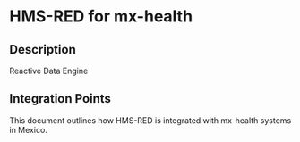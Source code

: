 # HMS-RED for mx-health

## Description

Reactive Data Engine

## Integration Points

This document outlines how HMS-RED is integrated with mx-health systems in Mexico.

